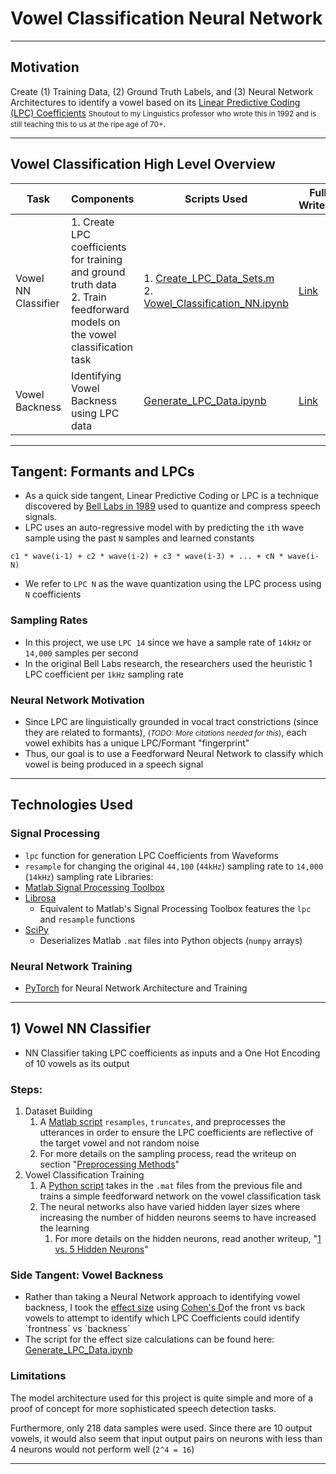 # Vowel Classification Neural Network
___
## Motivation
Create (1) Training Data, (2) Ground Truth Labels, and (3) Neural Network Architectures to identify a vowel based on its [Linear Predictive Coding (LPC) Coefficients](https://sail.usc.edu/~lgoldste/Ling582/Week%209/LPC%20Analysis.pdf) <small>Shoutout to my Linguistics professor who wrote this in 1992 and is still teaching this to us at the ripe age of 70+</small>.
___
## Vowel Classification High Level Overview
| Task                | Components                                                                                                                    | Scripts Used                                                                                                                                                                                                                         | Full Writeup                                                                               |
| ------------------- | ----------------------------------------------------------------------------------------------------------------------------- | ------------------------------------------------------------------------------------------------------------------------------------------------------------------------------------------------------------------------------------ | ------------------------------------------------------------------------------------------ |
| Vowel NN Classifier | 1. Create LPC coefficients for training and ground truth data<br>2. Train feedforward models on the vowel classification task | 1. [Create_LPC_Data_Sets.m](https://github.com/Ky-Ng/Vowel-Detection-NN/blob/main/Create_LPC_Data_Sets.m)<br>2. [Vowel_Classification_NN.ipynb](https://github.com/Ky-Ng/Vowel-Detection-NN/blob/main/Vowel_Classification_NN.ipynb) | [Link](https://drive.google.com/file/d/1teUhbqSgzksPxGWmo40RLY3YbG3y9Pkv/view?usp=sharing) |
| Vowel Backness      | Identifying Vowel Backness using LPC data                                                                                     | [Generate_LPC_Data.ipynb](https://github.com/Ky-Ng/Vowel-Detection-NN/blob/main/Generate_LPC_Data.ipynb)                                                                                                                             | [Link](https://drive.google.com/file/d/1P1Odct-Sd7Y6cIAgEUB_v64pivZlVdfU/view?usp=sharing) |

___
## Tangent: Formants and LPCs
- As a quick side tangent, Linear Predictive Coding or LPC is a technique discovered by [Bell Labs in 1989](https://ieeexplore.ieee.org/document/266359) used to quantize and compress speech signals.
- LPC uses an auto-regressive model with by predicting the `i`th wave sample using the past `N` samples and learned constants
```
c1 * wave(i-1) + c2 * wave(i-2) + c3 * wave(i-3) + ... + cN * wave(i-N)
```
- We refer to `LPC N` as the wave quantization using the LPC process using `N` coefficients

### Sampling Rates
- In this project, we use `LPC 14` since we have a sample rate of `14kHz` or `14,000` samples per second
- In the original Bell Labs research, the researchers used the heuristic 1 LPC coefficient per `1kHz` sampling rate

### Neural Network Motivation
- Since LPC are linguistically grounded in vocal tract constrictions (since they are related to formants), <small>(*TODO: More citations needed for this*)</small>, each vowel exhibits has a unique LPC/Formant "fingerprint"
- Thus, our goal is to use a Feedforward Neural Network to classify which vowel is being produced in a speech signal
___
## Technologies Used
### Signal Processing
- `lpc` function for generation LPC Coefficients from Waveforms
- `resample` for changing the original `44,100` (`44kHz`) sampling rate to `14,000` (`14kHz`) sampling rate
Libraries:
- [Matlab Signal Processing Toolbox](https://www.mathworks.com/products/signal.html)
- [Librosa](https://librosa.org/doc/latest/index.html)
	- Equivalent to Matlab's Signal Processing Toolbox features the `lpc` and `resample` functions
- [SciPy](https://scipy.org)
	- Deserializes Matlab `.mat` files into Python objects (`numpy` arrays)

### Neural Network Training
- [PyTorch](https://pytorch.org) for Neural Network Architecture and Training
___
## 1) Vowel NN Classifier 
- NN Classifier taking LPC coefficients as inputs and a One Hot Encoding of 10 vowels as its output

### Steps: 
1) Dataset Building
	1) A [Matlab script](https://github.com/Ky-Ng/Vowel-Detection-NN/blob/main/Create_LPC_Data_Sets.m) `resamples`, `truncates`, and preprocesses the utterances in order to ensure the LPC coefficients are reflective of the target vowel and not random noise
	2) For more details on the sampling process, read the writeup on section "[Preprocessing Methods](https://drive.google.com/file/d/1P1Odct-Sd7Y6cIAgEUB_v64pivZlVdfU/view?usp=sharing)"
2) Vowel Classification Training
	1) A [Python script](https://github.com/Ky-Ng/Vowel-Detection-NN/blob/main/Vowel_Classification_NN.ipynb) takes in the `.mat` files from the previous file and trains a simple feedforward network on the vowel classification task
	2) The neural networks also have varied hidden layer sizes where increasing the number of hidden neurons seems to have increased the learning
		1) For more details on the hidden neurons, read another writeup, "[1 vs. 5 Hidden Neurons](https://drive.google.com/drive/u/0/folders/1Jvgf6aEGAVLKMgySvXMKttUdt7N7Gkwh)"
### Side Tangent: Vowel Backness
- Rather than taking a Neural Network approach to identifying vowel backness, I took the [effect size](https://www.google.com/url?sa=t&source=web&rct=j&opi=89978449&url=https://www.ncbi.nlm.nih.gov/pmc/articles/PMC3444174/&ved=2ahUKEwjztpP50PWEAxVeIDQIHY92DmoQFnoECCUQAQ&usg=AOvVaw1TdLnzmgITF6AhzMyp5bmw) using [Cohen's D](https://statisticsbyjim.com/basics/cohens-d/#:~:text=Cohens%20d%20is%20a%20standardized,psychology%20frequently%20uses%20Cohens%20d.)of the front vs back vowels to attempt to identify which LPC Coefficients could identify `frontness` vs `backness`
- The script for the effect size calculations can be found here: [Generate_LPC_Data.ipynb](https://github.com/Ky-Ng/Vowel-Detection-NN/blob/main/Generate_LPC_Data.ipynb)
### Limitations
The model architecture used for this project is quite simple and more of a proof of concept for more sophisticated speech detection tasks. 

Furthermore, only 218 data samples were used. Since there are 10 output vowels, it would also seem that input output pairs on neurons with less than 4 neurons would not perform well (`2^4 = 16`) 
___
